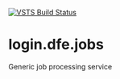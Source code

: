 [![VSTS Build Status](https://sfa-gov-uk.visualstudio.com/_apis/public/build/definitions/aa44e142-c0ac-4ace-a6b2-0d9a3f35d516/707/badge)](https://sfa-gov-uk.visualstudio.com/DfE%20New%20Secure%20Access/_build/index?definitionId=707&_a=completed)

# login.dfe.jobs

Generic job processing service
